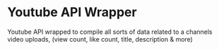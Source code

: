 # Youtube API Wrapper
Youtube API wrapped to compile all sorts of data related to a channels video uploads, (view count, like count, title, description & more)
